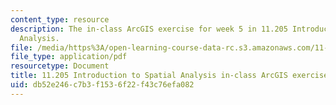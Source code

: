 ```yaml
---
content_type: resource
description: The in-class ArcGIS exercise for week 5 in 11.205 Introduction to Spatial
  Analysis.
file: /media/https%3A/open-learning-course-data-rc.s3.amazonaws.com/11-205-introduction-to-spatial-analysis-fall-2019/db52e246c7b3f1536f22f43c76efa082_11.205f19_week_5_arc.pdf
file_type: application/pdf
resourcetype: Document
title: 11.205 Introduction to Spatial Analysis in-class ArcGIS exercise for week 5
uid: db52e246-c7b3-f153-6f22-f43c76efa082
---
```


